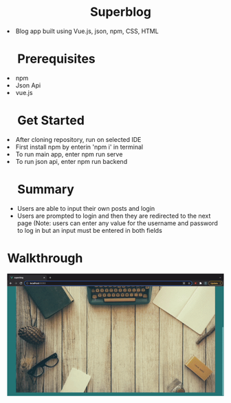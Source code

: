 <ul> <h1 style = "text-align:center"> Superblog </h1> </ul>
<li> Blog app built using Vue.js, json, npm, CSS, HTML </li>


<ul> <h1> Prerequisites </h1> </ul>
<li> npm </li>
<li> Json Api </li>
<li> vue.js </li>

<ul> <h1> Get Started </h1> </ul> 
<li> After cloning repository, run on selected IDE   </li>
<li> First install npm by enterin 'npm i' in terminal </li>
<li> To run main app, enter npm run serve </li>
<li> To run json api, enter npm run backend </li>

</ul>

<ul> <h1> Summary  </h1>
  <li> Users are able to input their own posts and login </li>
  <li> Users are prompted to login and then they are redirected to the next page (Note: users can enter any value for the username and password to log in but an input must be entered in both fields </li>
  
</ul>
<h1> Walkthrough </h1>

<img src= "superblog_demo.gif" width = 750> </img>
